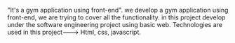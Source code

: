 "It's a gym application using front-end".
we develop a gym application using front-end, we are trying to cover all the functionality.
in this project develop under the software engineering project using basic web.
Technologies are used in this project---> Html, css, javascript.
